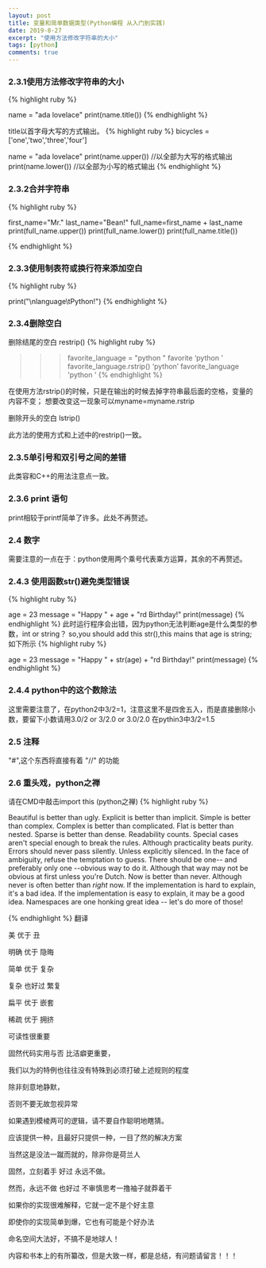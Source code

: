 ```yaml
---
layout: post
title: 变量和简单数据类型(Python编程 从入门到实践)
date: 2019-8-27
excerpt: "使用方法修改字符串的大小"
tags: [python]
comments: true
---
```


[^1]: <http://en.wikipedia.org/wiki/Syntax_highlighting>

### 2.3.1使用方法修改字符串的大小
{% highlight ruby %}

name = "ada lovelace"
print(name.title())
{% endhighlight %}

title以首字母大写的方式输出。
{% highlight ruby %}
bicycles = ['one','two','three','four']

name = "ada lovelace"
print(name.upper())	//以全部为大写的格式输出
print(name.lower())	//以全部为小写的格式输出
{% endhighlight %}

### 2.3.2合并字符串

{% highlight ruby %}

first_name="Mr."
last_name="Bean!"
full_name=first_name + last_name
print(full_name.upper())
print(full_name.lower())
print(full_name.title())

{% endhighlight %}

### 2.3.3使用制表符或换行符来添加空白
{% highlight ruby %}

print("\nlanguage\tPython!")
{% endhighlight %}

### 2.3.4删除空白
删除结尾的空白 restrip()
{% highlight ruby %}

>>>favorite_language = "python "
>>>favorite
‘python ’
>>>favorite_language.rstrip()
‘python’
>>favorite_language
'python '
{% endhighlight %}

在使用方法rstrip()的时候，只是在输出的时候去掉字符串最后面的空格，变量的内容不变；
想要改变这一现象可以myname=myname.rstrip

删除开头的空白 lstrip()

此方法的使用方式和上述中的restrip()一致。


### 2.3.5单引号和双引号之间的差错
此类容和C++的用法注意点一致。

### 2.3.6 print 语句

print相较于printf简单了许多。此处不再赘述。

### 2.4 数字

需要注意的一点在于：python使用两个乘号代表乘方运算，其余的不再赘述。

### 2.4.3 使用函数str()避免类型错误
{% highlight ruby %}

age = 23
message = "Happy " + age + "rd Birthday!"
print(message)
{% endhighlight %}
此时运行程序会出错，因为python无法判断age是什么类型的参数，int or string？
so,you should add this str(),this mains that age is string;
如下所示
{% highlight ruby %}

age = 23
message = "Happy " + str(age) + "rd Birthday!"
print(message)
{% endhighlight %}
### 2.4.4 python中的这个数除法

这里需要注意了，在python2中3/2=1，注意这里不是四舍五入，而是直接删除小数，要留下小数请用3.0/2 or 3/2.0 or 3.0/2.0
在pythin3中3/2=1.5

### 2.5 注释

"#",这个东西将直接有着 "//" 的功能


### 2.6 重头戏，python之禅

请在CMD中敲击import this (python之禅)
{% highlight ruby %}

Beautiful is better than ugly.
Explicit is better than implicit.
Simple is better than complex.
Complex is better than complicated.
Flat is better than nested.
Sparse is better than dense.
Readability counts.
Special cases aren't special enough to break the rules.
Although practicality beats purity.
Errors should never pass silently.
Unless explicitly silenced.
In the face of ambiguity, refuse the temptation to guess.
There should be one-- and preferably only one --obvious way to do it.
Although that way may not be obvious at first unless you're Dutch.
Now is better than never.
Although never is often better than *right* now.
If the implementation is hard to explain, it's a bad idea.
If the implementation is easy to explain, it may be a good idea.
Namespaces are one honking great idea -- let's do more of those!

{% endhighlight %}
翻译

美 优于 丑

明确 优于 隐晦

简单 优于 复杂

复杂 也好过 繁复

扁平 优于 嵌套

稀疏 优于 拥挤

可读性很重要

固然代码实用与否 比洁癖更重要，

我们以为的特例也往往没有特殊到必须打破上述规则的程度

除非刻意地静默，

否则不要无故忽视异常

如果遇到模棱两可的逻辑，请不要自作聪明地瞎猜。

应该提供一种，且最好只提供一种，一目了然的解决方案

当然这是没法一蹴而就的，除非你是荷兰人

固然，立刻着手 好过 永远不做。

然而，永远不做 也好过 不审慎思考一撸袖子就莽着干

如果你的实现很难解释，它就一定不是个好主意

即使你的实现简单到爆，它也有可能是个好办法

命名空间大法好，不搞不是地球人！

 内容和书本上的有所纂改，但是大致一样，都是总结，有问题请留言！！！